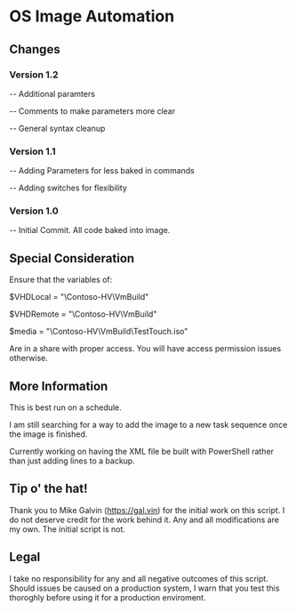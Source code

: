 # OS Image Automation

## Changes

### Version 1.2

-- Additional paramters

-- Comments to make parameters more clear

-- General syntax cleanup

### Version 1.1

-- Adding Parameters for less baked in commands

-- Adding switches for flexibility

### Version 1.0

-- Initial Commit. All code baked into image.

## Special Consideration

Ensure that the variables of: 

$VHDLocal = "\\Contoso-HV\VmBuild"

$VHDRemote = "\\Contoso-HV\VmBuild"

$media = "\\Contoso-HV\VmBuild\TestTouch.iso"

Are in a share with proper access. You will have access permission issues otherwise.

## More Information

This is best run on a schedule.

I am still searching for a way to add the image to a new task sequence once the image is finished.

Currently working on having the XML file be built with PowerShell rather than just adding lines to a backup.

## Tip o' the hat!

Thank you to Mike Galvin (https://gal.vin) for the initial work on this script. I do not deserve credit for the work behind it. Any and all modifications are my own. The initial script is not.

## Legal

I take no responsibility for any and all negative outcomes of this script. Should issues be caused on a production system, I warn that you test this thoroghly before using it for a production enviroment.